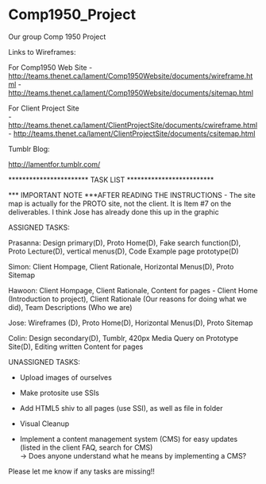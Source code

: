 Comp1950_Project
================

Our group Comp 1950 Project

Links to Wireframes:

For Comp1950 Web Site
            - http://teams.thenet.ca/lament/Comp1950Website/documents/wireframe.html
            - http://teams.thenet.ca/lament/Comp1950Website/documents/sitemap.html

For Client Project Site    
            - http://teams.thenet.ca/lament/ClientProjectSite/documents/cwireframe.html
            - http://teams.thenet.ca/lament/ClientProjectSite/documents/csitemap.html
			
Tumblr Blog:

http://lamentfor.tumblr.com/

*********************** TASK LIST  *************************


*** IMPORTANT NOTE ***AFTER READING THE INSTRUCTIONS - The site map is actually for the PROTO site, not the client.  It is Item #7 on the deliverables.  I think Jose has already done this up in the graphic

ASSIGNED TASKS:

Prasanna:  Design primary(D), Proto Home(D), Fake search function(D), Proto Lecture(D), vertical menus(D), Code Example page prototype(D)

Simon:  Client Hompage,  Client Rationale, Horizontal Menus(D), Proto Sitemap

Hawoon:  Client Hompage, Client Rationale, Content for pages - Client Home (Introduction to project), Client Rationale (Our reasons for doing what we did), Team Descriptions (Who we are)

Jose:  Wireframes (D), Proto Home(D),  Horizontal Menus(D), Proto Sitemap

Colin:  Design secondary(D), Tumblr, 420px Media Query on Prototype Site(D), Editing written Content for pages


UNASSIGNED TASKS:

- Upload images of ourselves
- Make protosite use SSIs
- Add HTML5 shiv to all pages (use SSI), as well as file in folder
- Visual Cleanup

- Implement a content management system (CMS) for easy updates (listed in the client FAQ, search for CMS) 		
		->  Does anyone understand what he means by implementing a CMS?


Please let me know if any tasks are missing!!